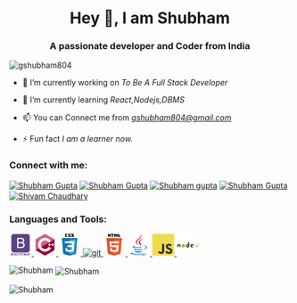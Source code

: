 <h1 align="center">Hey 👋, I am Shubham </h1>
<h3 align="center">A passionate developer and Coder from India</h3>

<p align="left"> <img src="https://komarev.com/ghpvc/?username=gshubham804&label=Profile%20views&color=0e75b6&style=flat" alt="gshubham804" /> </p>

- 🔭 I’m currently working on *To Be A Full Stack Developer*

- 🌱 I’m currently learning *React,Nodejs,DBMS*

- 📫 You can Connect me from  *gshubham804@gmail.com*

- ⚡ Fun fact *I am a learner now.*
 
<h3 align="left">Connect with me:</h3>
<p align="left">
<a href="https://www.linkedin.com/in/shubhamgupta804/" target="blank"><img align="center" src="https://cdn.jsdelivr.net/npm/simple-icons@3.0.1/icons/linkedin.svg" alt="Shubham Gupta" height="30" width="40" /></a>
<a href="https://www.instagram.com/techphobia_/" target="blank"><img align="center" src="https://cdn.jsdelivr.net/npm/simple-icons@3.0.1/icons/instagram.svg" alt="Shubham Gupta" height="30" width="40" /></a>
<a href="https://www.codechef.com/users/shubham259" target="blank"><img align="center" src="https://cdn.jsdelivr.net/npm/simple-icons@3.1.0/icons/codechef.svg" alt="Shubham gupta" height="30" width="40" /></a>
<a href="https://leetcode.com/shubhamgupta00/" target="blank"><img align="center" src="https://cdn.jsdelivr.net/npm/simple-icons@3.1.0/icons/leetcode.svg" alt="Shubham Gupta" height="30" width="40" /></a>
 <a href="https://auth.geeksforgeeks.org/user/shubhamgupta00/profile" target="blank"><img align="center" src="https://cdn.jsdelivr.net/npm/simple-icons@3.0.1/icons/geeksforgeeks.svg" alt="Shivam Chaudhary" height="30" width="40" /></a>
</p>

<h3 align="left">Languages and Tools:</h3>
<p align="left"> <a href="https://getbootstrap.com" target="_blank"> <img src="https://raw.githubusercontent.com/devicons/devicon/master/icons/bootstrap/bootstrap-plain-wordmark.svg" alt="bootstrap" width="40" height="40"/> </a> <a href="https://www.w3schools.com/cpp/" target="_blank"> <img src="https://raw.githubusercontent.com/devicons/devicon/master/icons/cplusplus/cplusplus-original.svg" alt="cplusplus" width="40" height="40"/> </a> <a href="https://www.w3schools.com/css/" target="_blank"> <img src="https://raw.githubusercontent.com/devicons/devicon/master/icons/css3/css3-original-wordmark.svg" alt="css3" width="40" height="40"/> </a><a href="https://git-scm.com/" target="_blank"> <img src="https://www.vectorlogo.zone/logos/git-scm/git-scm-icon.svg" alt="git" width="40" height="40"/> </a> <a href="https://www.w3.org/html/" target="_blank"> <img src="https://raw.githubusercontent.com/devicons/devicon/master/icons/html5/html5-original-wordmark.svg" alt="html5" width="40" height="40"/> </a> <a href="https://www.java.com" target="_blank"> <img src="https://raw.githubusercontent.com/devicons/devicon/master/icons/java/java-original.svg" alt="java" width="40" height="40"/> </a> <a href="https://developer.mozilla.org/en-US/docs/Web/JavaScript" target="_blank"> <img src="https://raw.githubusercontent.com/devicons/devicon/master/icons/javascript/javascript-original.svg" alt="javascript" width="40" height="40"/> </a> <a href="https://nodejs.org" target="_blank"> <img src="https://raw.githubusercontent.com/devicons/devicon/master/icons/nodejs/nodejs-original-wordmark.svg" alt="nodejs" width="40" height="40"/> </a> </p>

<p><img align="left" src="https://github-readme-stats.vercel.app/api/top-langs?username=gshubham804&show_icons=true&locale=en&layout=compact" alt="Shubham" /></p>

<p>&nbsp;<img align="center" src="https://github-readme-stats.vercel.app/api?username=gshubham804&show_icons=true&locale=en" alt="Shubham" /></p>

<p><img align="center" src="https://github-readme-streak-stats.herokuapp.com/?user=gshubham804&" alt="Shubham" /></p>
